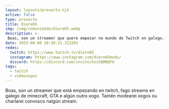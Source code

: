 ```yaml
---
layout: layouts/proxecto.njk
active: false
type: proxecto
title: Diere65
img: /img/comunidade/diere65.webp
description: >-
 Boas, son un streamer que quere empezar no mundo de Twitch en galego. Xogarei a GTA, Minecraft e tamén farei mods de GTA e algún outro xogo en directo.
date: 2023-08-08 10:30:11.312203
redes:
  twitch: https://www.twitch.tv/diere65
  instagram: https://www.instagram.com/diere65mods/
  discord: https://discord.com/invite/kss5QMNQFU
tags:
  - twitch
  - videoxogos
---
```

Boas, son un streamer que está empezando en twitch, fago streams en galego de minecraft, GTA e algún outro xogo. Tamén modearei xogos ou charlarei convosco nalgún stream.